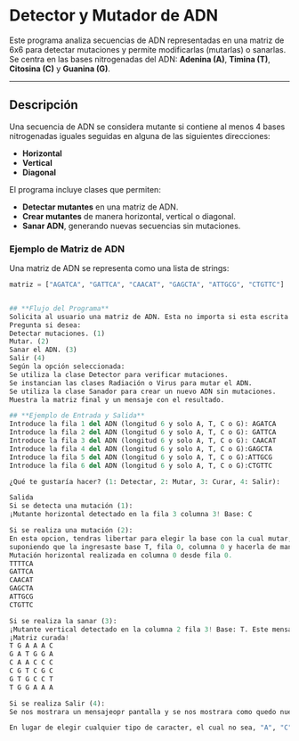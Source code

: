 # **Detector y Mutador de ADN**

Este programa analiza secuencias de ADN representadas en una matriz de 6x6 para detectar mutaciones y permite modificarlas (mutarlas) o sanarlas. Se centra en las bases nitrogenadas del ADN: **Adenina (A)**, **Timina (T)**, **Citosina (C)** y **Guanina (G)**.

---

## **Descripción**

Una secuencia de ADN se considera mutante si contiene al menos 4 bases nitrogenadas iguales seguidas en alguna de las siguientes direcciones:
- **Horizontal**
- **Vertical**
- **Diagonal**

El programa incluye clases que permiten:
- **Detectar mutantes** en una matriz de ADN.
- **Crear mutantes** de manera horizontal, vertical o diagonal.
- **Sanar ADN**, generando nuevas secuencias sin mutaciones.

### **Ejemplo de Matriz de ADN**
Una matriz de ADN se representa como una lista de strings:
```python
matriz = ["AGATCA", "GATTCA", "CAACAT", "GAGCTA", "ATTGCG", "CTGTTC"]


## **Flujo del Programa**
Solicita al usuario una matriz de ADN. Esta no importa si esta escrita en mayusculas o minisculas ya que se tomara todo como mayusculas
Pregunta si desea:
Detectar mutaciones. (1)
Mutar. (2) 
Sanar el ADN. (3)
Salir (4)
Según la opción seleccionada:
Se utiliza la clase Detector para verificar mutaciones.
Se instancian las clases Radiación o Virus para mutar el ADN.
Se utiliza la clase Sanador para crear un nuevo ADN sin mutaciones.
Muestra la matriz final y un mensaje con el resultado.

## **Ejemplo de Entrada y Salida**
Introduce la fila 1 del ADN (longitud 6 y solo A, T, C o G): AGATCA
Introduce la fila 2 del ADN (longitud 6 y solo A, T, C o G): GATTCA
Introduce la fila 3 del ADN (longitud 6 y solo A, T, C o G): CAACAT
Introduce la fila 4 del ADN (longitud 6 y solo A, T, C o G):GAGCTA
Introduce la fila 5 del ADN (longitud 6 y solo A, T, C o G):ATTGCG
Introduce la fila 6 del ADN (longitud 6 y solo A, T, C o G):CTGTTC

¿Qué te gustaría hacer? (1: Detectar, 2: Mutar, 3: Curar, 4: Salir):

Salida
Si se detecta una mutación (1):
¡Mutante horizontal detectado en la fila 3 columna 3! Base: C

Si se realiza una mutación (2):
En esta opcion, tendras libertar para elegir la base con la cual mutar, la columna y la fila en la quee realizara la misma, tambien teniendo libertad para elegir si hacerla vertical u horizontal
suponiendo que la ingresaste base T, fila 0, columna 0 y hacerla de manea horizontal, el output seria 
Mutación horizontal realizada en columna 0 desde fila 0. 
TTTTCA
GATTCA
CAACAT
GAGCTA
ATTGCG
CTGTTC

Si se realiza la sanar (3):
¡Mutante vertical detectado en la columna 2 fila 3! Base: T. Este mensaje nos lo muestra porque en el intento de sanar, se encontro un nuevo mutante, no debemos preocuparnos por eso ya que sera un bucle infinito hasta que no se detecte ningun tipo de mutante, y se nos entrega el ADN sano
¡Matriz curada!
T G A A A C
G A T G G A
C A A C C C
C G T C G C
G T G C C T
T G G A A A

Si se realiza Salir (4):
Se nos mostrara un mensajeopr pantalla y se nos mostrara como quedo nuestro ADN

En lugar de elegir cualquier tipo de caracter, el cual no sea, "A", "C", "T" o "G" El programa nos pondra un mensaje de error, y terminara el programa